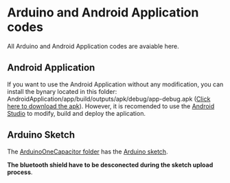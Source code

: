 #  Arduino and Android Application codes

All Arduino and Android Application codes are avaiable here.  


## Android Application

If you want to use the Android Application without any modification, you can install the bynary located in this folder: AndroidApplication/app/build/outputs/apk/debug/app-debug.apk ([Click here to download the apk](https://github.com/pu2clr/Magnetic_Loop_Antenna_Tuner/blob/master/sources/AndroidApplication/app/build/outputs/apk/debug/app-debug.apk)).  However, it is recomended to use the [Android Studio](https://developer.android.com/studio) to modify, build and deploy the aplication.

## Arduino Sketch

The [ArduinoOneCapacitor folder](https://github.com/pu2clr/Magnetic_Loop_Antenna_Tuner/tree/master/sources/ArduinoOneCapacitor) has the [Arduino sketch](https://github.com/pu2clr/Magnetic_Loop_Antenna_Tuner/blob/master/sources/ArduinoOneCapacitor/ArduinoOneCapacitor.ino). 

__The bluetooth shield have to be desconected during the sketch upload process__. 

